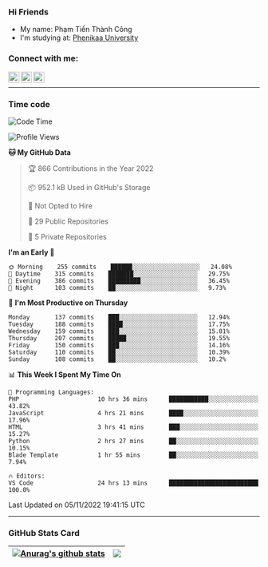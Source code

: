 ### Hi Friends

- My name: Phạm Tiến Thành Công
- I'm studying at: [Phenikaa University]


### Connect with me:
[<img align="left" alt="PhamTienThanhCong | Facebook" width="22px" src="https://upload.wikimedia.org/wikipedia/commons/thumb/1/16/Facebook-icon-1.png/640px-Facebook-icon-1.png" />][facebook]
[<img align="left" alt="PhamTienThanhCong | Zalo" width="22px" src="https://www.anphatpc.com.vn/template/anphat_2020v2/images/icon-zalo.jpg" />][zalo]
[<img align="left" alt="PhamTienThanhCong | LinkedIn" width="22px" src="https://cdn3.iconfinder.com/data/icons/inficons/512/linkedin.png" />][linkedin]

<br />

---

### Time code

<!--START_SECTION:waka-->
![Code Time](http://img.shields.io/badge/Code%20Time-673%20hrs%2019%20mins-blue)

![Profile Views](http://img.shields.io/badge/Profile%20Views-8-blue)

**🐱 My GitHub Data** 

> 🏆 866 Contributions in the Year 2022
 > 
> 📦 952.1 kB Used in GitHub's Storage 
 > 
> 🚫 Not Opted to Hire
 > 
> 📜 29 Public Repositories 
 > 
> 🔑 5 Private Repositories  
 > 
**I'm an Early 🐤** 

```text
🌞 Morning    255 commits    ██████░░░░░░░░░░░░░░░░░░░   24.08% 
🌆 Daytime    315 commits    ███████░░░░░░░░░░░░░░░░░░   29.75% 
🌃 Evening    386 commits    █████████░░░░░░░░░░░░░░░░   36.45% 
🌙 Night      103 commits    ██░░░░░░░░░░░░░░░░░░░░░░░   9.73%

```
📅 **I'm Most Productive on Thursday** 

```text
Monday       137 commits    ███░░░░░░░░░░░░░░░░░░░░░░   12.94% 
Tuesday      188 commits    ████░░░░░░░░░░░░░░░░░░░░░   17.75% 
Wednesday    159 commits    ███░░░░░░░░░░░░░░░░░░░░░░   15.01% 
Thursday     207 commits    █████░░░░░░░░░░░░░░░░░░░░   19.55% 
Friday       150 commits    ███░░░░░░░░░░░░░░░░░░░░░░   14.16% 
Saturday     110 commits    ██░░░░░░░░░░░░░░░░░░░░░░░   10.39% 
Sunday       108 commits    ██░░░░░░░░░░░░░░░░░░░░░░░   10.2%

```


📊 **This Week I Spent My Time On** 

```text
💬 Programming Languages: 
PHP                      10 hrs 36 mins      ███████████░░░░░░░░░░░░░░   43.82% 
JavaScript               4 hrs 21 mins       ████░░░░░░░░░░░░░░░░░░░░░   17.96% 
HTML                     3 hrs 41 mins       ███░░░░░░░░░░░░░░░░░░░░░░   15.27% 
Python                   2 hrs 27 mins       ██░░░░░░░░░░░░░░░░░░░░░░░   10.15% 
Blade Template           1 hr 55 mins        ██░░░░░░░░░░░░░░░░░░░░░░░   7.94%

🔥 Editors: 
VS Code                  24 hrs 13 mins      █████████████████████████   100.0%

```


 Last Updated on 05/11/2022 19:41:15 UTC
<!--END_SECTION:waka-->

---

### GitHub Stats Card

| <a href="https://github.com/phamtienthanhcong"><img align="center" src="https://github-readme-stats.vercel.app/api?username=PhamTienThanhCong&show_icons=true&include_all_commits=true&theme=buefy&hide_border=true&theme=ocean_dark" alt="Anurag's github stats" /></a> | <a href="https://github.com/phamtienthanhcong"><img align="center" src="https://github-readme-stats.vercel.app/api/top-langs/?username=PhamTienThanhCong&layout=compact&theme=buefy&hide_border=true&theme=ocean_dark" /></a> |
| ------------- | ------------- |

[Phenikaa University]: https://phenikaa-uni.edu.vn/vi
[facebook]: https://www.facebook.com/phamtienthanhcong
[linkedin]: https://linkedin.com/in/phamtienthanhcong
[zalo]: https://zalo.me/0396396332
[tiktok]: https://www.tiktok.com/@phamtienthanhcong
[web]: https://github.com/PhamTienThanhCong/web_dev
[min project]: https://github.com/PhamTienThanhCong/Project-Of-Web
[c and cpp]: https://github.com/PhamTienThanhCong/Code_C_and_Cpro
[python]: https://github.com/PhamTienThanhCong/Python_beginer
